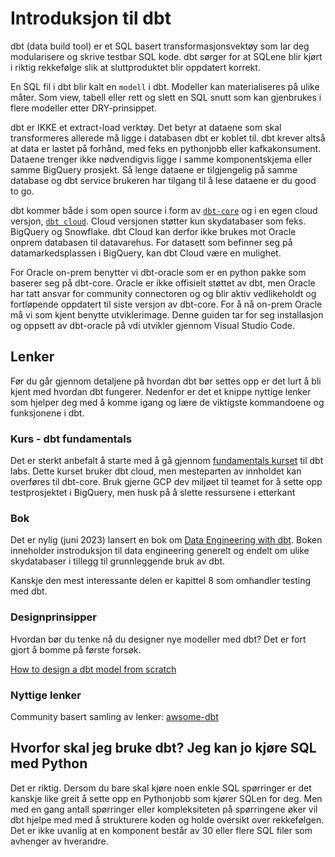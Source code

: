 # Introduksjon til dbt

dbt (data build tool) er et SQL basert transformasjonsvektøy som lar deg modularisere og skrive testbar SQL kode. dbt sørger for at SQLene blir kjørt i riktig rekkefølge slik at sluttproduktet blir oppdatert korrekt.

En SQL fil i dbt blir kalt en ``modell`` i dbt. Modeller kan materialiseres på ulike måter. Som view, tabell eller rett og slett en SQL snutt som kan gjenbrukes i flere modeller etter DRY-prinsippet. 

dbt er IKKE et extract-load verktøy. Det betyr at dataene som skal transformeres allerede må ligge i databasen dbt er koblet til. dbt krever altså at data er lastet på forhånd, med feks en pythonjobb eller kafkakonsument. Dataene trenger ikke nødvendigvis ligge i samme komponentskjema eller samme BigQuery prosjekt. Så lenge dataene er tilgjengelig på samme database og dbt service brukeren har tilgang til å lese dataene er du good to go.

dbt kommer både i som open source i form av [``dbt-core``](https://docs.getdbt.com/docs/core/installation) og i en egen cloud versjon, [``dbt cloud``](https://www.getdbt.com/product/dbt-cloud/). Cloud versjonen støtter kun skydatabaser som feks. BigQuery og Snowflake. dbt Cloud kan derfor ikke brukes mot Oracle onprem databasen til datavarehus. For datasett som befinner seg på datamarkedsplassen i BigQuery, kan dbt Cloud være en mulighet. 

For Oracle on-prem benytter vi dbt-oracle som er en python pakke som baserer seg på dbt-core. Oracle er ikke offisielt støttet av dbt, men Oracle har tatt ansvar for community connectoren og og blir aktiv vedlikeholdt og fortløpende oppdatert til siste versjon av dbt-core. 
For å nå on-prem Oracle må vi som kjent benytte utviklerimage. Denne guiden tar for seg installasjon og oppsett av dbt-oracle på vdi utvikler gjennom Visual Studio Code.

## Lenker

Før du går gjennom detaljene på hvordan dbt bør settes opp er det lurt å bli kjent med hvordan dbt fungerer. Nedenfor er det et knippe nyttige lenker som hjelper deg med å komme igang og lære de viktigste kommandoene og funksjonene i dbt.

### Kurs - dbt fundamentals

Det er sterkt anbefalt å starte med å gå gjennom [fundamentals kurset](https://courses.getdbt.com/courses/fundamentals) til dbt labs. Dette kurset bruker dbt cloud, men mesteparten av innholdet kan overføres til dbt-core. Bruk gjerne GCP dev miljøet til teamet for å sette opp testprosjektet i BigQuery, men husk på å slette ressursene i etterkant

### Bok

Det er nylig (juni 2023) lansert en bok om 
[Data Engineering with dbt](https://learning.oreilly.com/library/view/-/9781803246284/). Boken inneholder instroduksjon til data engineering generelt og endelt om ulike skydatabaser i tillegg til grunnleggende bruk av dbt.

Kanskje den mest interessante delen er kapittel 8 som omhandler testing med dbt.


### Designprinsipper

Hvordan bør du tenke nå du designer nye modeller med dbt? Det er fort gjort å bomme på første forsøk.

[How to design a dbt model from scratch](https://towardsdatascience.com/how-to-design-a-dbt-model-from-scratch-8c72c7684203)

### Nyttige lenker

Community basert samling av lenker: [awsome-dbt](https://github.com/Hiflylabs/awesome-dbt)

## Hvorfor skal jeg bruke dbt? Jeg kan jo kjøre SQL med Python

Det er riktig. Dersom du bare skal kjøre noen enkle SQL spørringer er det kanskje like greit å sette opp en Pythonjobb som kjører SQLen for deg. Men med en gang antall spørringer eller kompleksiteten på spørringene øker vil dbt hjelpe med med å strukturere koden og holde oversikt over rekkefølgen. Det er ikke uvanlig at en komponent består av 30 eller flere SQL filer som avhenger av hverandre.